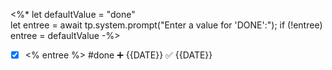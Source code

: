  <%*
let defaultValue = "done"  
let entree = await tp.system.prompt("Enter a value for 'DONE':");
if (!entree) entree = defaultValue
-%>
- [x] <% entree %>  #done ➕ {{DATE}} ✅ {{DATE}}
